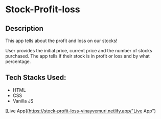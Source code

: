 # Stock-Profit-loss

## Description

This app tells about the profit and loss on our stocks!

User provides the initial price, current price and the number of stocks purchased. The app tells if their stock is in profit or loss and by what percentage. 

## Tech Stacks Used:

 * HTML
 * CSS
 * Vanilla JS


[Live App](https://stock-profit-loss-vinayvemuri.netlify.app/"Live App")
